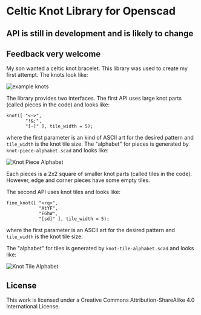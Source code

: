 Celtic Knot Library for Openscad
================================

API is still in development and is likely to change
---------------------------------------------------

Feedback very welcome
---------------------

My son wanted a celtic knot bracelet.  This library was used to create
my first attempt.  The knots look like:

![example knots](https://github.com/beanz/celtic-knot-scad/raw/master/doc/knots.jpg "Example Knots")

The library provides two interfaces.  The first API uses large knot
parts (called pieces in the code) and looks like:

    knot([ "<~>",
           "!&;",
           "[-]" ], tile_width = 5);

where the first parameter is an kind of ASCII art for the desired
pattern and ```tile_width``` is the knot tile size.  The "alphabet" for
pieces is generated by ```knot-piece-alphabet.scad``` and looks like:

![Knot Piece Alphabet](https://github.com/beanz/celtic-knot-scad/raw/master/doc/knot-piece-alphabet.jpg "Knot Piece Alphabet")

Each pieces is a 2x2 square of smaller knot parts (called tiles in the
code).  However, edge and corner pieces have some empty tiles.

The second API uses knot tiles and looks like:

    fine_knot([ "<rq>",
                "AtYF",
                "EGhW",
                "[sd]" ], tile_width = 5);

where the first parameter is an ASCII art for the desired pattern and
```tile_width``` is the knot tile size.

The "alphabet" for tiles is generated by ```knot-tile-alphabet.scad``` and
looks like:

![Knot Tile Alphabet](https://github.com/beanz/celtic-knot-scad/raw/master/doc/knot-tile-alphabet.jpg "Knot Tile Alphabet")


License
-------

This work is licensed under a Creative Commons Attribution-ShareAlike
4.0 International License.
